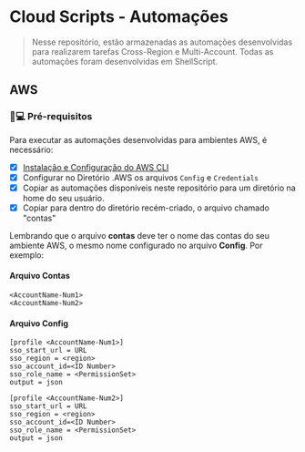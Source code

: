 # Cloud Scripts - Automações

<!---Esses são exemplos. Veja https://shields.io para outras pessoas ou para personalizar este conjunto de escudos. Você pode querer incluir dependências, status do projeto e informações de licença aqui--->

> Nesse repositório, estão armazenadas as automações desenvolvidas para realizarem tarefas Cross-Region e Multi-Account. Todas as automações foram desenvolvidas em ShellScript.

## AWS
### 🚀💻 Pré-requisitos

Para executar as automações desenvolvidas para ambientes AWS, é necessário:
- [x] [Instalação e Configuração do AWS CLI](https://aws.amazon.com/pt/cli/)
- [x] Configurar no Diretório .AWS os arquivos `Config` e `Credentials`
- [x] Copiar as automações disponíveis neste repositório para um diretório na home do seu usuário.
- [x] Copiar para dentro do diretório recém-criado, o arquivo chamado "contas"

Lembrando que o arquivo <b>contas</b> deve ter o nome das contas do seu ambiente AWS, o mesmo nome configurado no arquivo <b>Config</b>. Por exemplo:

#### Arquivo Contas
`<AccountName-Num1>`<br>
`<AccountName-Num2>`

#### Arquivo Config
`[profile <AccountName-Num1>]`<br>
`sso_start_url = URL`<br>
`sso_region = <region>`<br>
`sso_account_id=<ID Number>`<br>
`sso_role_name = <PermissionSet>`<br>
`output = json`<br>

`[profile <AccountName-Num2>]`<br>
`sso_start_url = URL`<br>
`sso_region = <region>`<br>
`sso_account_id=<ID Number>`<br>
`sso_role_name = <PermissionSet>`<br>
`output = json`<br>